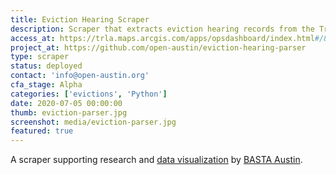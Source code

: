 ```yaml
---
title: Eviction Hearing Scraper
description: Scraper that extracts eviction hearing records from the Travis County Justice of the Peace website
access_at: https://trla.maps.arcgis.com/apps/opsdashboard/index.html#/8f5beb8367f44d30aa2ed6eeb2b3b3e4
project_at: https://github.com/open-austin/eviction-hearing-parser
type: scraper
status: deployed
contact: 'info@open-austin.org'
cfa_stage: Alpha
categories: ['evictions', 'Python']
date: 2020-07-05 00:00:00
thumb: eviction-parser.jpg
screenshot: media/eviction-parser.jpg
featured: true
---
```


A scraper supporting research and [data visualization](https://trla.maps.arcgis.com/apps/opsdashboard/index.html#/8f5beb8367f44d30aa2ed6eeb2b3b3e4) by [BASTA Austin](http://bastaaustin.org/).
